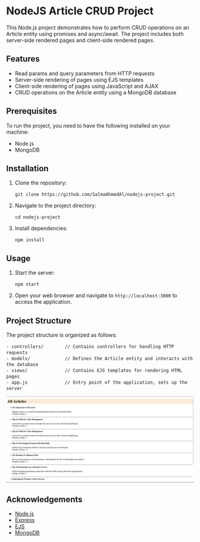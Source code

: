 # NodeJS Article CRUD Project

This Node.js project demonstrates how to perform CRUD operations on an Article entity using promises and async/await. The project includes both server-side rendered pages and client-side rendered pages.

## Features

- Read params and query parameters from HTTP requests
- Server-side rendering of pages using EJS templates
- Client-side rendering of pages using JavaScript and AJAX
- CRUD operations on the Article entity using a MongoDB database

## Prerequisites

To run the project, you need to have the following installed on your machine:

- Node.js
- MongoDB

## Installation

1. Clone the repository:

   ```
   git clone https://github.com/SalmaAhmedAl/nodejs-project.git
   ```

2. Navigate to the project directory:

   ```
   cd nodejs-project
   ```

3. Install dependencies:

   ```
   npm install
   ```

## Usage

1. Start the server:

   ```
   npm start
   ```

2. Open your web browser and navigate to `http://localhost:3000` to access the application.

## Project Structure

The project structure is organized as follows:

```
- controllers/        // Contains controllers for handling HTTP requests
- models/             // Defines the Article entity and interacts with the database
- views/              // Contains EJS templates for rendering HTML pages
- app.js              // Entry point of the application, sets up the server
```
![Articles](./snapshoots/articles.jpg)

## Acknowledgements

- [Node.js](https://nodejs.org/)
- [Express](https://expressjs.com/)
- [EJS](https://ejs.co/)
- [MongoDB](https://www.mongodb.com/)
